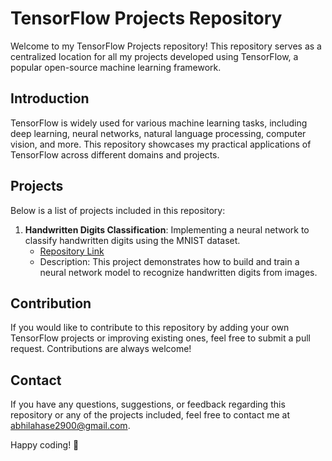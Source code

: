# TensorFlow Projects Repository

Welcome to my TensorFlow Projects repository! This repository serves as a centralized location for all my projects developed using TensorFlow, a popular open-source machine learning framework.

## Introduction

TensorFlow is widely used for various machine learning tasks, including deep learning, neural networks, natural language processing, computer vision, and more. This repository showcases my practical applications of TensorFlow across different domains and projects.

## Projects

Below is a list of projects included in this repository:

1. **Handwritten Digits Classification**: Implementing a neural network to classify handwritten digits using the MNIST dataset.
   - [Repository Link](https://github.com/abhisheklahase29/TensorFlow/tree/main/Neural%20Network%20For%20Handwritten%20Digits%20Classification)
   - Description: This project demonstrates how to build and train a neural network model to recognize handwritten digits from images.


## Contribution

If you would like to contribute to this repository by adding your own TensorFlow projects or improving existing ones, feel free to submit a pull request. Contributions are always welcome!



## Contact

If you have any questions, suggestions, or feedback regarding this repository or any of the projects included, feel free to contact me at abhilahase2900@gmail.com.

Happy coding! 🚀
